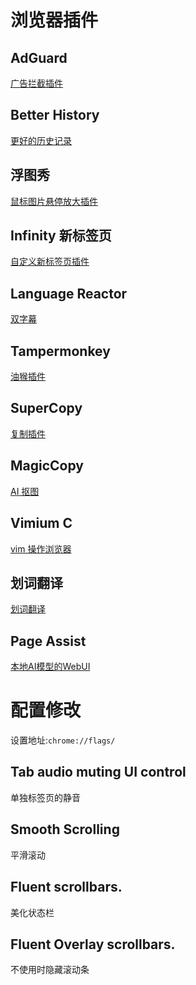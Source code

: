 # 浏览器插件
## AdGuard
[广告拦截插件](https://chromewebstore.google.com/detail/adguard-%E5%B9%BF%E5%91%8A%E6%8B%A6%E6%88%AA%E5%99%A8-mv3-beta/apjcbfpjihpedihablmalmbbhjpklbdf)
## Better History
[更好的历史记录](https://chrome.google.com/webstore/detail/egehpkpgpgooebopjihjmnpejnjafefi)
## 浮图秀
[鼠标图片悬停放大插件](https://chromewebstore.google.com/detail/%E6%B5%AE%E5%9B%BE%E7%A7%80/mgpdnhlllbpncjpgokgfogidhoegebod)
## Infinity 新标签页
[自定义新标签页插件](https://chrome.google.com/webstore/detail/nnnkddnnlpamobajfibfdgfnbcnkgngh)
## Language Reactor
[双字幕](https://chromewebstore.google.com/detail/language-reactor/hoombieeljmmljlkjmnheibnpciblicm)
## Tampermonkey
[油猴插件](https://chromewebstore.google.com/detail/%E7%AF%A1%E6%94%B9%E7%8C%B4/dhdgffkkebhmkfjojejmpbldmpobfkfo)
## SuperCopy
[复制插件](https://chromewebstore.google.com/detail/supercopy-%E8%B6%85%E7%BA%A7%E5%A4%8D%E5%88%B6/onepmapfbjohnegdmfhndpefjkppbjkm)
## MagicCopy
[AI 抠图](https://chromewebstore.google.com/detail/magic-copy/nnifclicibdhgakebbnbfmomniihfmkg)
## Vimium C
[vim 操作浏览器](https://chromewebstore.google.com/detail/vimium-c-%E5%85%A8%E9%94%AE%E7%9B%98%E6%93%8D%E4%BD%9C%E6%B5%8F%E8%A7%88%E5%99%A8/hfjbmagddngcpeloejdejnfgbamkjaeg)
## 划词翻译
[划词翻译](https://chromewebstore.google.com/detail/%E5%88%92%E8%AF%8D%E7%BF%BB%E8%AF%91/ikhdkkncnoglghljlkmcimlnlhkeamad)
## Page Assist
[本地AI模型的WebUI](https://chromewebstore.google.com/detail/page-assist-%E6%9C%AC%E5%9C%B0-ai-%E6%A8%A1%E5%9E%8B%E7%9A%84-web/jfgfiigpkhlkbnfnbobbkinehhfdhndo)

# 配置修改
设置地址:`chrome://flags/`
## Tab audio muting UI control
单独标签页的静音
## Smooth Scrolling
平滑滚动
## Fluent scrollbars.
美化状态栏
## Fluent Overlay scrollbars.
不使用时隐藏滚动条
